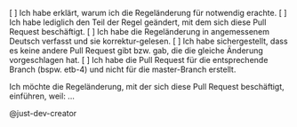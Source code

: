 [ ] Ich habe erklärt, warum ich die Regeländerung für notwendig erachte.
[ ] Ich habe lediglich den Teil der Regel geändert, mit dem sich diese Pull Request beschäftigt.
[ ] Ich habe die Regeländerung in angemessenem Deutsch verfasst und sie korrektur-gelesen.
[ ] Ich habe sichergestellt, dass es keine andere Pull Request gibt bzw. gab, die die gleiche Änderung vorgeschlagen hat.
[ ] Ich habe die Pull Request für die entsprechende Branch (bspw. etb-4) und nicht für die master-Branch erstellt. 

Ich möchte die Regeländerung, mit der sich diese Pull Request beschäftigt, einführen, weil:
...

@just-dev-creator